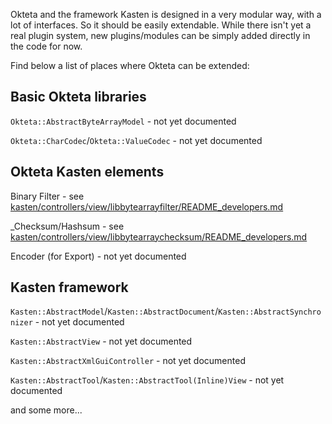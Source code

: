 Okteta and the framework Kasten is designed in a very modular way, with a lot
of interfaces. So it should be easily extendable. While there isn't yet a real
plugin system, new plugins/modules can be simply added directly in the code for now.

Find below a list of places where Okteta can be extended:

Basic Okteta libraries
----------------------

`Okteta::AbstractByteArrayModel` - not yet documented

`Okteta::CharCodec`/`Okteta::ValueCodec` - not yet documented


Okteta Kasten elements
----------------------

Binary Filter - see [kasten/controllers/view/libbytearrayfilter/README_developers.md](kasten/controllers/view/libbytearrayfilter/README_developers.md)

_Checksum/Hashsum - see [kasten/controllers/view/libbytearraychecksum/README_developers.md](kasten/controllers/view/libbytearraychecksum/README_developers.md)

Encoder (for Export) - not yet documented


Kasten framework
----------------

`Kasten::AbstractModel`/`Kasten::AbstractDocument`/`Kasten::AbstractSynchronizer` - not yet documented

`Kasten::AbstractView` - not yet documented

`Kasten::AbstractXmlGuiController` - not yet documented

`Kasten::AbstractTool`/`Kasten::AbstractTool(Inline)View` - not yet documented

and some more...
